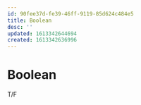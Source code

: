 ```yaml
---
id: 90fee37d-fe39-46ff-9119-85d624c484e5
title: Boolean
desc: ''
updated: 1613342644694
created: 1613342636996
---
```


# Boolean

T/F